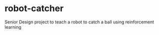 # robot-catcher
Senior Design project to teach a robot to catch a ball using reinforcement learning 
